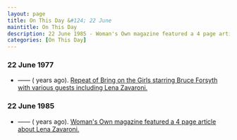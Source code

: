 ```yaml
---
layout: page
title: On This Day &#124; 22 June
maintitle: On This Day
description: 22 June 1985 - Woman's Own magazine featured a 4 page article about Lena Zavaroni.
categories: [On This Day]
---
```


### 22 June 1977
* —— (<span id="age1"></span> years ago). [Repeat of Bring on the Girls starring Bruce Forsyth with various guests including Lena Zavaroni.](/thames%20television/1976/07/28/bring-on-the-girls.html)

### 22 June 1985
* —— (<span id="age2"></span> years ago). [Woman's Own magazine featured a 4 page article about Lena Zavaroni.](/magazines/woman's%20own/1985/06/22/womans-own.html)

<!-- Script for calculating number of years ago -->
<script>
var dob = '19770622';
var year = Number(dob.substr(0, 4));
var month = Number(dob.substr(4, 2)) - 1;
var day = Number(dob.substr(6, 2));
var today = new Date();
var age1 = today.getFullYear() - year;
if (today.getMonth() < month || (today.getMonth() == month && today.getDate() < day)) {
age1--;
}
document.getElementById("age1").innerHTML=age1;

var dob = '19850622';
var year = Number(dob.substr(0, 4));
var month = Number(dob.substr(4, 2)) - 1;
var day = Number(dob.substr(6, 2));
var today = new Date();
var age2 = today.getFullYear() - year;
if (today.getMonth() < month || (today.getMonth() == month && today.getDate() < day)) {
age2--;
}
document.getElementById("age2").innerHTML=age2;
</script>
<!-- Scripts -->

